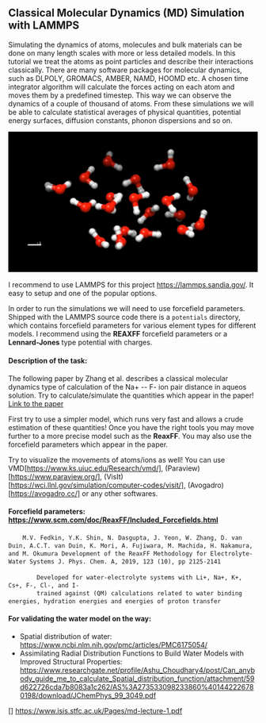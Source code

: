 ## Classical Molecular Dynamics (MD) Simulation with LAMMPS

Simulating the dynamics of atoms, molecules and bulk materials can be done on many length scales with more or less detailed models. In this tutorial we treat the atoms as point particles and describe their interactions classically. There are many software packages for molecular dynamics, such as DLPOLY, GROMACS, AMBER, NAMD, HOOMD etc. A chosen time integrator algorithm will calculate the forces acting on each atom and moves them by a predefined timestep. This way we can observe the dynamics of a couple of thousand of atoms. From these simulations we will be able to calculate statistical averages of physical quantities, potential energy surfaces, diffusion constants, phonon dispersions and so on.

![viz.png](viz.png)

I recommend to use LAMMPS for this project https://lammps.sandia.gov/. It easy to setup and one of the popular options.

In order to run the simulations we will need to use forcefield parameters. Shipped with the LAMMPS source code there is a `potentials` directory, which contains forcefield parameters for various element types for different models. I recommend using the **REAXFF** forcefield parameters or a **Lennard-Jones** type potential with charges.

#### Description of the task:
The following paper by Zhang et al. describes a classical molecular dynamics type of calculation of the Na+ -- F- ion pair distance in aqueos solution. Try to calculate/simulate the quantities which appear in the paper!
[Link to the paper](https://www.sciencedirect.com/science/article/abs/pii/S0378381220301618)

First try to use a simpler model, which runs very fast and allows a crude estimation of these quantities! Once you have the right tools you may move further to a more precise model such as the **ReaxFF**. You may also use the forcefield parameters which appear in the paper.

Try to visualize the movements of atoms/ions as well! You can use VMD[https://www.ks.uiuc.edu/Research/vmd/], (Paraview)[https://www.paraview.org/], (VisIt)[https://wci.llnl.gov/simulation/computer-codes/visit/], (Avogadro)[https://avogadro.cc/] or any other softwares.

#### Forcefield parameters: https://www.scm.com/doc/ReaxFF/Included_Forcefields.html
``` 
    M.V. Fedkin, Y.K. Shin, N. Dasgupta, J. Yeon, W. Zhang, D. van Duin, A.C.T. van Duin, K. Mori, A. Fujiwara, M. Machida, H. Nakamura, and M. Okumura Development of the ReaxFF Methodology for Electrolyte-Water Systems J. Phys. Chem. A, 2019, 123 (10), pp 2125-2141

        Developed for water-electrolyte systems with Li+, Na+, K+, Cs+, F-, Cl-, and I-
        trained against (QM) calculations related to water binding energies, hydration energies and energies of proton transfer

```

#### For validating the water model on the way:
* Spatial distribution of water: https://www.ncbi.nlm.nih.gov/pmc/articles/PMC6175054/
* Assimilating Radial Distribution Functions to Build Water Models with Improved Structural Properties: https://www.researchgate.net/profile/Ashu_Choudhary4/post/Can_anybody_guide_me_to_calculate_Spatial_distribution_function/attachment/59d622726cda7b8083a1c262/AS%3A273533098233860%401442226780198/download/JChemPhys_99_3049.pdf



[] https://www.isis.stfc.ac.uk/Pages/md-lecture-1.pdf
